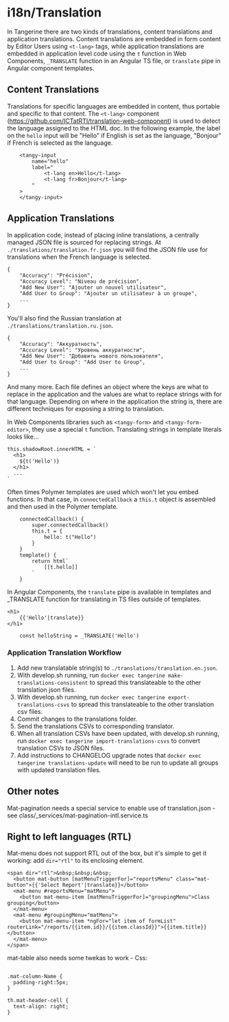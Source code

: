 # i18n/Translation

In Tangerine there are two kinds of translations, content translations and application translations. Content translations are embedded in form content by Editor Users using `<t-lang>` tags, while application translations are embedded in application level code using the `t` function in Web Components, `_TRANSLATE` function in an Angular TS file, or `translate` pipe in Angular component templates.

## Content Translations
Translations for specific languages are embedded in content, thus portable and specific to that content. The `<t-lang>` component (https://github.com/ICTatRTI/translation-web-component) is used to detect the language assigned to the HTML doc. In the following example, the label on the `hello` input will be "Hello" if English is set as the language, "Bonjour" if French is selected as the language.

```
	<tangy-input 
		name="hello"
		label="
			<t-lang en>Hello</t-lang>
			<t-lang fr>Bonjour</t-lang>
		"
	>
	</tangy-input>
```


## Application Translations
In application code, instead of placing inline translations, a centrally managed JSON file is sourced for replacing strings. At `./translations/translation.fr.json` you will find the JSON file use for translations when the French language is selected.

```
{
	"Accuracy": "Précision",
	"Accuracy Level": "Niveau de précision",
	"Add New User": "Ajouter un nouvel utilisateur",
	"Add User to Group": "Ajouter un utilisateur à un groupe",
	...
}
```

You'll also find the Russian translation at `./translations/translation.ru.json`.
```
{
	"Accuracy": "Аккуратность",
	"Accuracy Level": "Уровень аккуратности",
	"Add New User": "Добавить нового пользователя",
	"Add User to Group": "Add User to Group",
	...
}
```

And many more. Each file defines an object where the keys are what to replace in the application and the values are what to replace strings with for that language. Depending on where in the application the string is, there are different techniques for exposing a string to translation.

In Web Components libraries such as `<tangy-form>` and `<tangy-form-editor>`, they use a special `t` function. Translating strings in template literals looks like...

```
this.shadowRoot.innerHTML = `
  <h1>
    ${t('Hello')}
  </h1>
  ...
`
```

Often times Polymer templates are used which won't let you embed functions. In that case, in `connectedCallback` a `this.t` object is assembled and then used in the Polymer template.

```
	connectedCallback() {
		super.connectedCallback()
		this.t = {
			hello: t("Hello")
		}
	}
	template() {
		return html`
			[[t.hello]]	
		`
	}
```


In Angular Components, the `translate` pipe is available in templates and _TRANSLATE function for translating in TS files outside of templates.


```
<h1>
	{{'Hello'|translate}}
</h1>
```

```
	const helloString = _TRANSLATE('Hello')
```

### Application Translation Workflow 
1. Add new translatable string(s) to `./translations/translation.en.json`.
2. With develop.sh running, run `docker exec tangerine make-translations-consistent` to spread this translateable to the other translation json files. 
3. With develop.sh running, run `docker exec tangerine export-translations-csvs` to spread this translateable to the other translation csv files. 
4. Commit changes to the translations folder.
5. Send the translations CSVs to corresponding translator.
6. When all translation CSVs have been updated, with develop.sh running, run `docker exec tangerine import-translations-csvs` to convert translation CSVs to JSON files.
7. Add instructions to CHANGELOG upgrade notes that `docker exec tangerine translations-update` will need to be run to update all groups with updated translation files.


## Other notes
Mat-pagination needs a special service to enable use of translation.json - see class/_services/mat-pagination-intl.service.ts

## Right to left languages (RTL)

Mat-menu does not support RTL out of the box, but it's simple to get it working: add `dir="rtl"` to its enclosing element.

```
<span dir="rtl">&nbsp;&nbsp;&nbsp;
  <button mat-button [matMenuTriggerFor]="reportsMenu" class="mat-button">{{'Select Report'|translate}}</button>
  <mat-menu #reportsMenu="matMenu">
    <button mat-menu-item [matMenuTriggerFor]="groupingMenu">Class grouping</button>
  </mat-menu>
  <mat-menu #groupingMenu="matMenu">
    <button mat-menu-item *ngFor="let item of formList" routerLink="/reports/{{item.id}}/{{item.classId}}">{{item.title}}</button>
  </mat-menu>
</span>
```

mat-table also needs some twekas to work - Css:

```

.mat-column-Name {
  padding-right:5px;
}

th.mat-header-cell {
  text-align: right;
}
```
